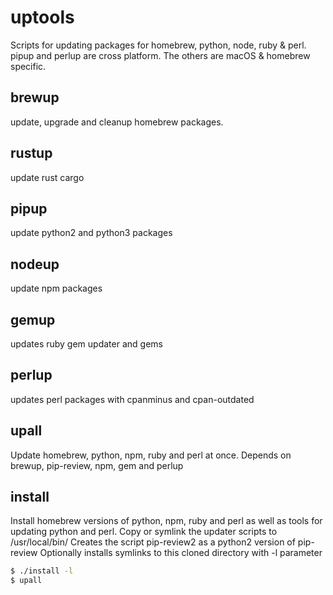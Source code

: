 # uptools

Scripts for updating packages for homebrew, python, node, ruby & perl.
pipup and perlup are cross platform. The others are macOS & homebrew specific.

## brewup
update, upgrade and cleanup homebrew packages.

## rustup
update rust cargo

## pipup
update python2 and python3 packages

## nodeup
update npm packages

## gemup
updates ruby gem updater and gems

## perlup
updates perl packages with cpanminus and cpan-outdated

## upall
Update homebrew, python, npm, ruby and perl at once.
Depends on brewup, pip-review, npm, gem and perlup

## install
Install homebrew versions of python, npm, ruby and perl as well as tools for updating python and perl. Copy or symlink the updater scripts to /usr/local/bin/
Creates the script pip-review2 as a python2 version of pip-review
Optionally installs symlinks to this cloned directory with -l parameter

```sh
$ ./install -l
$ upall
```
